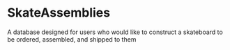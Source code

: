 # SkateAssemblies
A database designed for users who would like to construct a skateboard to be ordered, assembled, and shipped to them
